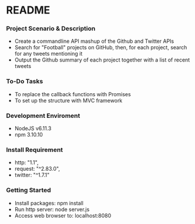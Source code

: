 # README #

### Project Scenario & Description ###

* Create a commandline API mashup of the Github and Twitter APIs
* Search for "Football" projects on GitHub, then, for each project, search for any tweets mentioning it
* Output the Github summary of each project together with a list of recent tweets

### To-Do Tasks ###

* To replace the callback functions with Promises
* To set up the structure with MVC framework

### Development Enviroment ###

* NodeJS v6.11.3
* npm 3.10.10

### Install Requirement ###

* http: "1.1",
* request: "^2.83.0",
* twitter: "^1.7.1"

### Getting Started ###

* Install packages: npm install
* Run http server: node server.js
* Access web browser to: localhost:8080